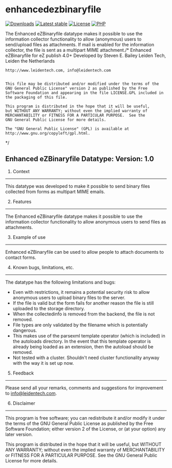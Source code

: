 enhancedezbinaryfile
====================

[![Downloads](https://img.shields.io/packagist/dt/netgen/enhancedezbinaryfile.svg?style=flat-square)](https://packagist.org/packages/netgen/enhancedezbinaryfile/stats)
[![Latest stable](https://img.shields.io/packagist/v/netgen/enhancedezbinaryfile.svg?style=flat-square)](https://packagist.org/packages/netgen/enhancedezbinaryfile)
[![License](https://img.shields.io/github/license/netgen/enhancedezbinaryfile.svg?style=flat-square)](LICENSE)
[![PHP](https://img.shields.io/badge/php-%3E%3D%205.6-8892BF.svg?style=flat-square)](https://secure.php.net/)

The Enhanced eZBinaryfile datatype makes it possible to use the information collector functionality to allow (anonymous) users to send/upload files as attachments.  If mail is enabled for the information collector, the file is sent as a multipart MIME attachment./*
    Enhanced eZBinaryfile for eZ publish 4.0+
    Developed by Steven E. Bailey
    Leiden Tech, Leiden the Netherlands
    
    http://www.leidentech.com, info@leidentech.com
    

    This file may be distributed and/or modified under the terms of the
    GNU General Public License" version 2 as published by the Free
    Software Foundation and appearing in the file LICENSE.GPL included in
    the packaging of this file.

    This program is distributed in the hope that it will be useful,
    but WITHOUT ANY WARRANTY; without even the implied warranty of
    MERCHANTABILITY or FITNESS FOR A PARTICULAR PURPOSE.  See the
    GNU General Public License for more details.
    
    The "GNU General Public License" (GPL) is available at
    http://www.gnu.org/copyleft/gpl.html.
*/


Enhanced eZBinaryfile Datatype: Version: 1.0
-------------------------------------

1. Context
----------
This datatype was developed to make it possible to send binary files collected from forms as multipart MIME emails.

2. Features
-----------
The Enhanced eZBinaryfile datatype makes it possible to use the information collector functionality to allow anonymous users to send files as attachments.

3. Example of use
-----------------
Enhanced eZBinaryfile can be used to allow people to attach documents to
contact forms.

4. Known bugs, limitations, etc.
-----------------------------
The datatype has the following limitations and bugs:

- Even with restrictions, it remains a potential security risk to allow
  anonymous users to upload binary files to the server.
- If the file is valid but the form fails for another reason the file is still      uploaded to the storage directory.
- When the collectedinfo is removed from the backend, the file is not removed.
- File types are only validated by the filename which is potentially dangerous.
- This makes use of the parsexml template operator (which is included) in the
  autoloads directory.  In the event that this template operator is already
  being loaded as an extension, then the autoload should be removed.
- Not tested with a cluster.  Shouldn't need cluster functionality anyway with
  the way it is set up now.
  
5. Feedback
--------------------------------
Please send all your remarks, comments and suggestions for improvement to
info@leidentech.com.


6. Disclaimer
-------------------------
This program is free software; you can redistribute it and/or modify it under the terms of the GNU General Public License
as published by the Free Software Foundation; either version 2 of the License, or (at your option) any later version.

This program is distributed in the hope that it will be useful, but WITHOUT ANY WARRANTY; without even the implied 
warranty of MERCHANTABILITY or FITNESS FOR A PARTICULAR PURPOSE.  See the GNU General Public License for more details.
